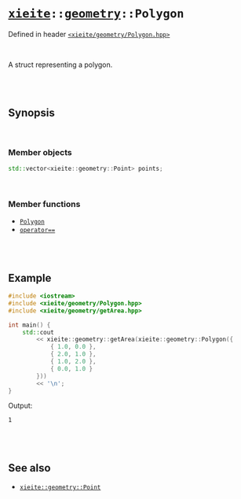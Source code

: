 # [`xieite`](../../README.md)`::`[`geometry`](../../docs/geometry.md)`::Polygon`
Defined in header [`<xieite/geometry/Polygon.hpp>`](../../include/xieite/geometry/Polygon.hpp)

<br/>

A struct representing a polygon.

<br/><br/>

## Synopsis

<br/>

### Member objects
```cpp
std::vector<xieite::geometry::Point> points;
```

<br/>

### Member functions
- [`Polygon`](../../docs/geometry/Polygon/constructor.md)
- [`operator==`](../../docs/geometry/Polygon/operatorEquals.md)

<br/><br/>

## Example
```cpp
#include <iostream>
#include <xieite/geometry/Polygon.hpp>
#include <xieite/geometry/getArea.hpp>

int main() {
	std::cout
		<< xieite::geometry::getArea(xieite::geometry::Polygon({
			{ 1.0, 0.0 },
			{ 2.0, 1.0 },
			{ 1.0, 2.0 },
			{ 0.0, 1.0 }
		}))
		<< '\n';
}
```
Output:
```
1
```

<br/><br/>

## See also
- [`xieite::geometry::Point`](../../docs/geometry/Point.md)
